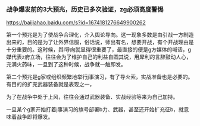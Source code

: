 ### 战争爆发前的3大预兆，历史已多次验证，zg必须高度警惕
https://baijiahao.baidu.com/s?id=1674181276649900262

第一个预兆是为了使战争合理化，介入舆论导向。这一现象多数是由引战一方制造出来的，目的是为了让外界信服，俗话说，师出有名，想要开战，有个开战理由是十分重要的。这时候，舆l导向就显得很重要了，最直接的便是g方媒体的喊话，g媒代表z府立场，往往会为了维护自己的利益自圆其说，用犀利的言辞鼓动人心，充满火药味，一旦到了这种时候，战争就一触即发。

第二个预兆是g家或组织频繁地举行j事演习，有了导火索，实战准备也是必要的。有目的的扩充武器装备就是表现之一，

为了在战争中处于上风，往往会通过武器装备、实战经验等来为自己加持。

一旦某个g家开始打着j事演习的旗号部署b力、武器，甚至还开始扩充征b，就意味着战争即将爆发。
